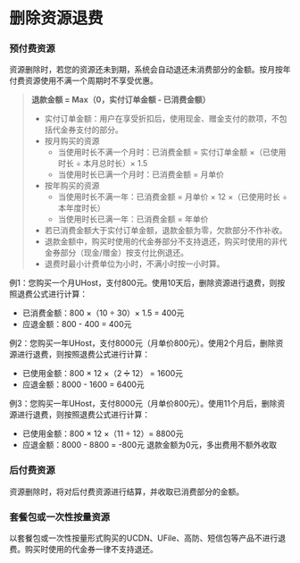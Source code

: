 # 删除资源退费

### 预付费资源 
资源删除时，若您的资源还未到期，系统会自动退还未消费部分的金额。按月按年付费资源使用不满一个周期时不享受优惠。

> **退款金额 = Max（0，实付订单金额 - 已消费金额）**
> * 实付订单金额：用户在享受折扣后，使用现金、赠金支付的款项，不包括代金券支付的部分。
> * 按月购买的资源
>   - 当使用时长不满一个月时：已消费金额 = 实付订单金额 ×（已使用时长 ÷ 本月总时长）× 1.5
>   - 当使用时长已满一个月时：已消费金额 = 月单价
> * 按年购买的资源
>   - 当使用时长不满一年：已消费金额 = 月单价 × 12 ×（已使用时长 ÷ 本年度时长）
>   - 当使用时长已满一年：已消费金额 = 年单价
> * 若已消费金额大于实付订单金额，退款金额为零，欠款部分不作补收。 
> * 退款金额中，购买时使用的代金券部分不支持退还，购买时使用的非代金券部分（现金/赠金）按支付比例退还。
> * 退费时最小计费单位为小时，不满小时按一小时算。

例1：您购买一个月UHost，支付800元。使用10天后，删除资源进行退费，则按照退费公式进行计算：
- 已消费金额：800 ×（10 ÷ 30）× 1.5 = 400元
- 应退金额：800 - 400 = 400元

例2：您购买一年UHost，支付8000元（月单价800元）。使用2个月后，删除资源进行退费，则按照退费公式进行计算：
- 已使用金额：800 × 12 ×（2 ➗ 12） = 1600元
- 应退金额：8000 - 1600 = 6400元

例3：您购买一年UHost，支付8000元（月单价800元）。使用11个月后，删除资源进行退费，则按照退费公式进行计算：
- 已使用金额：800 × 12 ×（11 ÷ 12）= 8800元
- 应退金额：8000 - 8800 = -800元 退款金额为0元，多出费用不额外收取

### 后付费资源 
资源删除时，将对后付费资源进行结算，并收取已消费部分的金额。

### 套餐包或一次性按量资源
以套餐包或一次性按量形式购买的UCDN、UFile、高防、短信包等产品不进行退费。购买时使用的代金券一律不支持退还。
